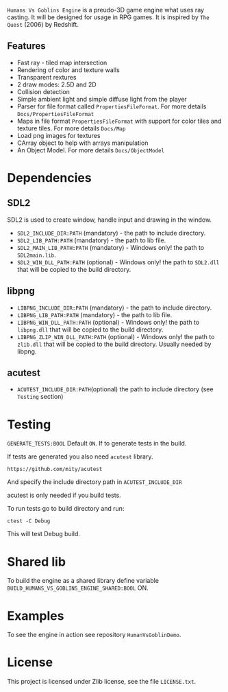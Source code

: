 `Humans Vs Goblins Engine` is a preudo-3D game engine what uses ray casting. It will be designed for usage in RPG games. It is inspired by `The Quest` (2006) by Redshift.

## Features

* Fast ray - tiled map intersection
* Rendering of color and texture walls
* Transparent rextures
* 2 draw modes: 2.5D and 2D
* Collision detection
* Simple ambient light and simple diffuse light from the player
* Parser for file format called `PropertiesFileFormat`. For more details `Docs/PropertiesFileFormat`
* Maps in file format `PropertiesFileFormat` with support for color tiles and texture tiles. For more details `Docs/Map`
* Load png images for textures
* CArray object to help with arrays manipulation
* An Object Model. For more details `Docs/ObjectModel`

# Dependencies

## SDL2

SDL2 is used to create window, handle input and drawing in the window.

* `SDL2_INCLUDE_DIR:PATH` (mandatory) - the path to include directory.
* `SDL2_LIB_PATH:PATH` (mandatory) - the path to lib file.
* `SDL2_MAIN_LIB_PATH:PATH` (mandatory) - Windows only! the path to `SDL2main.lib`.
* `SDL2_WIN_DLL_PATH:PATH` (optional) - Windows only! the path to `SDL2.dll` that will be copied to the build directory.

## libpng

* `LIBPNG_INCLUDE_DIR:PATH` (mandatory) - the path to include directory.
* `LIBPNG_LIB_PATH:PATH` (mandatory) - the path to lib file.
* `LIBPNG_WIN_DLL_PATH:PATH` (optional) - Windows only! the path to `libpng.dll` that will be copied to the build directory.
* `LIBPNG_ZLIP_WIN_DLL_PATH:PATH` (optional) - Windows only! the path to `zlib.dll` that will be copied to the build directory. Usually needed by libpng.

## acutest

* `ACUTEST_INCLUDE_DIR:PATH`(optional) the path to include directory (see `Testing` section)

# Testing
`GENERATE_TESTS:BOOL` Default `ON`. If to generate tests in the build.

If tests are generated you also need `acutest` library. 

	https://github.com/mity/acutest

And specify the include directory path in `ACUTEST_INCLUDE_DIR`

acutest is only needed if you build tests.

To run tests go to build directory and run:

	ctest -C Debug

This will test Debug build.

# Shared lib

To build the engine as a shared library define variable `BUILD_HUMANS_VS_GOBLINS_ENGINE_SHARED:BOOL` ON.

# Examples

To see the engine in action see repository `HumanVsGoblinDemo`.

# License

This project is licensed under Zlib license, see the file `LICENSE.txt`.